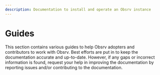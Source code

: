 ```yaml
---
description: Documentation to install and operate an Obsrv instance
---
```


# Guides

This section contains various guides to help Obsrv adopters and contributors to work with Obsrv. Best efforts are put in to keep the documentation accurate and up-to-date. However, if any gaps or incorrect information is found, request your help in improving the documentation by reporting issues and/or contributing to the documentation.
